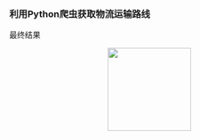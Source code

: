 ### 利用Python爬虫获取物流运输路线
最终结果
<div align=center><img width="150" height="150" src="http://img.blog.csdn.net/20161028230559575"/></div>
